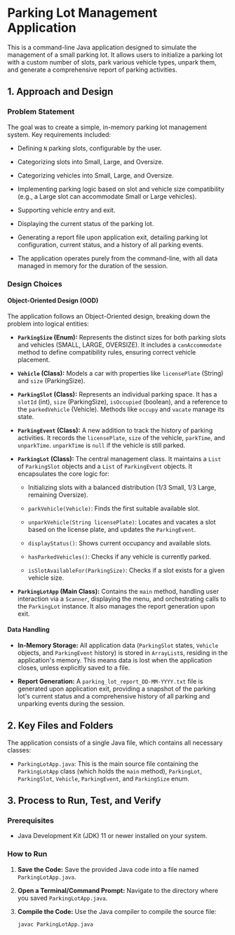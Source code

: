 # Parking Lot Management Application

This is a command-line Java application designed to simulate the management of a small parking lot. It allows users to initialize a parking lot with a custom number of slots, park various vehicle types, unpark them, and generate a comprehensive report of parking activities.

## 1. Approach and Design

### Problem Statement

The goal was to create a simple, in-memory parking lot management system. Key requirements included:

- Defining `N` parking slots, configurable by the user.

- Categorizing slots into Small, Large, and Oversize.

- Categorizing vehicles into Small, Large, and Oversize.

- Implementing parking logic based on slot and vehicle size compatibility (e.g., a Large slot can accommodate Small or Large vehicles).

- Supporting vehicle entry and exit.

- Displaying the current status of the parking lot.

- Generating a report file upon application exit, detailing parking lot configuration, current status, and a history of all parking events.

- The application operates purely from the command-line, with all data managed in memory for the duration of the session.

### Design Choices

#### Object-Oriented Design (OOD)

The application follows an Object-Oriented design, breaking down the problem into logical entities:

- **`ParkingSize` (Enum):** Represents the distinct sizes for both parking slots and vehicles (SMALL, LARGE, OVERSIZE). It includes a `canAccommodate` method to define compatibility rules, ensuring correct vehicle placement.

- **`Vehicle` (Class):** Models a car with properties like `licensePlate` (String) and `size` (ParkingSize).

- **`ParkingSlot` (Class):** Represents an individual parking space. It has a `slotId` (int), `size` (ParkingSize), `isOccupied` (boolean), and a reference to the `parkedVehicle` (Vehicle). Methods like `occupy` and `vacate` manage its state.

- **`ParkingEvent` (Class):** A new addition to track the history of parking activities. It records the `licensePlate`, `size` of the vehicle, `parkTime`, and `unparkTime`. `unparkTime` is `null` if the vehicle is still parked.

- **`ParkingLot` (Class):** The central management class. It maintains a `List` of `ParkingSlot` objects and a `List` of `ParkingEvent` objects. It encapsulates the core logic for:

  - Initializing slots with a balanced distribution (1/3 Small, 1/3 Large, remaining Oversize).

  - `parkVehicle(Vehicle)`: Finds the first suitable available slot.

  - `unparkVehicle(String licensePlate)`: Locates and vacates a slot based on the license plate, and updates the `ParkingEvent`.

  - `displayStatus()`: Shows current occupancy and available slots.

  - `hasParkedVehicles()`: Checks if any vehicle is currently parked.

  - `isSlotAvailableFor(ParkingSize)`: Checks if a slot exists for a given vehicle size.

- **`ParkingLotApp` (Main Class):** Contains the `main` method, handling user interaction via a `Scanner`, displaying the menu, and orchestrating calls to the `ParkingLot` instance. It also manages the report generation upon exit.

#### Data Handling

- **In-Memory Storage:** All application data (`ParkingSlot` states, `Vehicle` objects, and `ParkingEvent` history) is stored in `ArrayList`s, residing in the application's memory. This means data is lost when the application closes, unless explicitly saved to a file.

- **Report Generation:** A `parking_lot_report_DD-MM-YYYY.txt` file is generated upon application exit, providing a snapshot of the parking lot's current status and a comprehensive history of all parking and unparking events during the session.

## 2. Key Files and Folders

The application consists of a single Java file, which contains all necessary classes:

- `ParkingLotApp.java`: This is the main source file containing the `ParkingLotApp` class (which holds the `main` method), `ParkingLot`, `ParkingSlot`, `Vehicle`, `ParkingEvent`, and `ParkingSize` enum.

## 3. Process to Run, Test, and Verify

### Prerequisites

- Java Development Kit (JDK) 11 or newer installed on your system.

### How to Run

1. **Save the Code:**
   Save the provided Java code into a file named `ParkingLotApp.java`.

2. **Open a Terminal/Command Prompt:**
   Navigate to the directory where you saved `ParkingLotApp.java`.

3. **Compile the Code:**
   Use the Java compiler to compile the source file:

   ```bash
   javac ParkingLotApp.java
   ```
